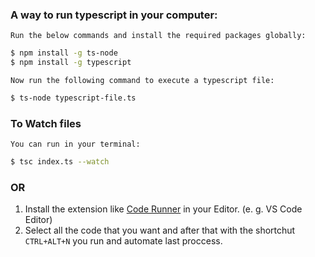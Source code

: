 ### A way to run typescript in your computer:

```Run the below commands and install the required packages globally:```

```sh
$ npm install -g ts-node
$ npm install -g typescript
```

```Now run the following command to execute a typescript file:```

```sh
$ ts-node typescript-file.ts
```

### To Watch files

```You can run in your terminal: ```

```sh
$ tsc index.ts --watch
```

### OR 

1. Install the extension like [Code Runner](https://marketplace.visualstudio.com/items?itemName=formulahendry.code-runner) in your Editor. (e. g. VS Code Editor)
2. Select all the code that you want and after that with the shortchut ```CTRL+ALT+N``` you run and automate last proccess.

<!-- tsc --init // generate tsconfig.json -->
